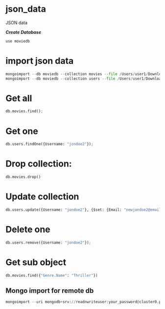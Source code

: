 # json_data
JSON data

***Create Database***
```python
use moviedb
```

# import json data
```python
mongoimport --db moviedb --collection movies --file /Users/user1/Downloads/json_data-main/movies.json
mongoimport --db moviedb --collection users --file /Users/user1/Downloads/json_data-main/users.json
```
# Get all
```python
db.movies.find();
```

# Get one
```python
db.users.findOne({Username: "jondoe2"});
```

# Drop collection:
```python
db.movies.drop()
```

# Update collection
```python
db.users.update({Username: "jondoe2"}, {$set: {Email: "newjondoe2@email.comdb.users.update({Username: "jondoe2"}, {$set: {Email: "newjondoe2@email.com", Password: "newpasscode1"} } )
```

# Delete one
```python
db.users.remove({Username: "jondoe2"});
```

# Get sub object
```python
db.movies.find({"Genre.Name": "Thriller"})
```
## Mongo import for remote db
```python
mongoimport --uri mongodb+srv://readnwriteuser:your_password@cluster0.plvbm.mongodb.net/myFirstDatabase --collection movies --file /Users/johnakhilomen/Downloads/json_data-main/movies.json --type json
```
